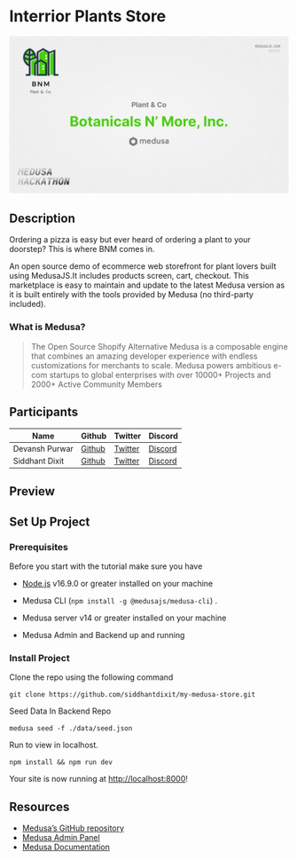 # Interrior Plants Store

<img src="2.jpeg"></img>

## Description

Ordering a pizza is easy but ever heard of ordering a plant to your doorstep? This is where BNM comes in.

An open source demo of ecommerce web storefront for plant lovers built using MedusaJS.It includes products screen, cart, checkout.  This marketplace is easy to maintain and update to the latest Medusa version as it is built entirely with the tools provided by Medusa (no third-party included).

### What is Medusa?

> The Open Source Shopify Alternative
> Medusa is a composable engine that combines an amazing developer experience with endless customizations for merchants to scale.
> Medusa powers ambitious e-com startups to global enterprises with over 10000+ Projects and 2000+ Active Community Members

## Participants

| Name        | Github                                   | Twitter                                      | Discord              |
| ----------- | ---------------------------------------- | -------------------------------------------- | -------------------- |
| Devansh Purwar  | [Github](https://github.com/devansh-purwar/)     | [Twitter](https://twitter.com/purwar_devansh)      | [Discord](https://discordapp.com/users/DEV#8370)       |
| Siddhant Dixit | [Github](https://github.com/siddhantdixit)  | [Twitter](https://twitter.com/iamSidDixit)       | [Discord](https://discordapp.com/users/Siddhant#5865) |

## Preview

## Set Up Project

### Prerequisites

Before you start with the tutorial make sure you have

- [Node.js](https://nodejs.org/en/) v16.9.0 or greater installed on your machine

- Medusa CLI (```npm install -g @medusajs/medusa-cli```) .

- Medusa server v14 or greater installed on your machine
- Medusa Admin and Backend up and running

### Install Project

Clone the repo using the following command

```shell
git clone https://github.com/siddhantdixit/my-medusa-store.git
```

Seed Data In Backend Repo

```
medusa seed -f ./data/seed.json
```

Run to view in localhost.

```shell
npm install && npm run dev
```

Your site is now running at <http://localhost:8000>!

## Resources

- [Medusa’s GitHub repository](https://github.com/medusajs/medusa)
- [Medusa Admin Panel](https://github.com/medusajs/admin)
- [Medusa Documentation](https://docs.medusajs.com/)
